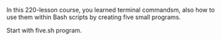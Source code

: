 In this 220-lesson course, you learned terminal commandsm, also how to use them within Bash scripts by creating five small programs.

Start with five.sh program.
